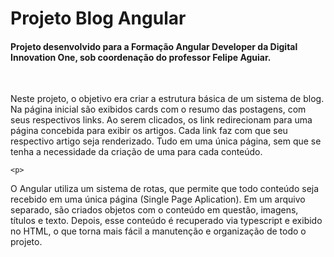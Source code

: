 <h1>Projeto Blog Angular</h1>

<h4>Projeto desenvolvido para a Formação Angular Developer da Digital Innovation One, sob coordenação do professor Felipe Aguiar.</h4>
<br>
  <p>Neste projeto, o objetivo era criar a estrutura básica de um sistema de blog. Na página inicial são exibidos cards com o resumo das postagens, com seus respectivos links.
    Ao serem clicados, os link redirecionam para uma página concebida para exibir os artigos. Cada link faz com que seu respectivo artigo seja renderizado. Tudo em uma única página, sem que se tenha a necessidade da criação de uma para cada conteúdo.</p>

    <p>
  O Angular utiliza um sistema de rotas, que permite que todo conteúdo seja recebido em uma única página (Single Page Aplication). Em um arquivo separado, são criados objetos com o conteúdo em questão, imagens, títulos e texto. Depois, esse conteúdo é recuperado via typescript e exibido no HTML, o que torna mais fácil a manutenção e organização de todo o projeto.  
    
</p> 
